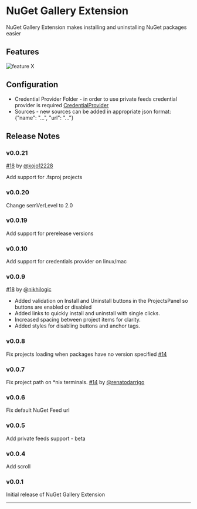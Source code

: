 # NuGet Gallery Extension

NuGet Gallery Extension makes installing and uninstalling NuGet packages easier


## Features
![feature X](docs/images/presentation_1.gif)

## Configuration
* Credential Provider Folder - in order to use private feeds credential provider is required [CredentialProvider](https://github.com/microsoft/artifacts-credprovider)
* Sources - new sources can be added in appropriate json format: {"name": "...", "url": "..."}

## Release Notes

### v0.0.21

[#18](https://github.com/pcislo/vscode-nuget-gallery/pull/38) by [@kojo12228](https://github.com/kojo12228)

Add support for .fsproj projects

### v0.0.20

Change semVerLevel to 2.0

### v0.0.19

Add support for prerelease versions

### v0.0.10

Add support for credentials provider on linux/mac

### v0.0.9

[#18](https://github.com/pcislo/vscode-nuget-gallery/pull/18) by [@nikhilogic](https://github.com/nikhilogic)

* Added validation on Install and Uninstall buttons in the ProjectsPanel so buttons are enabled or disabled
* Added links to quickly install and uninstall with single clicks.
* Increased spacing between project items for clarity.
* Added styles for disabling buttons and anchor tags.



### v0.0.8

Fix projects loading when packages have no version specified [#14](https://github.com/pcislo/vscode-nuget-gallery/pull/17)


### v0.0.7

Fix project path on *nix terminals. [#14](https://github.com/pcislo/vscode-nuget-gallery/pull/14) by [@renatodarrigo](https://github.com/renatodarrigo)

### v0.0.6

Fix default NuGet Feed url

### v0.0.5

Add private feeds support - beta

### v0.0.4

Add scroll 

### v0.0.1

Initial release of NuGet Gallery Extension


-----------------------------------------------------------------------------------------------------------
